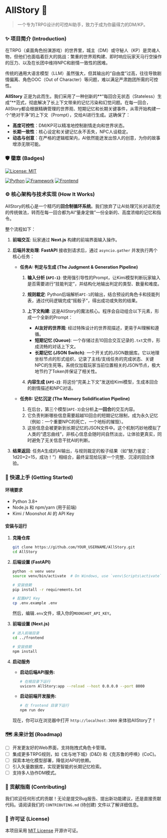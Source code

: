 # AllStory 📖

> 一个专为TRPG设计的可控AI助手，致力于成为你最得力的DM/KP。

### ✨ 项目简介 (Introduction)

在TRPG（桌面角色扮演游戏）的世界里，城主（DM）或守秘人（KP）是灵魂人物，但他们也面临着巨大的挑战：繁重的世界观构建、即时响应玩家天马行空操作的压力、以及在长团中维持NPC和剧情一致性的困难。

传统的通用大语言模型（LLM）虽然强大，但其输出的“自由度”过高，往往导致剧情偏离、角色OOC（Out of Character）等问题，难以满足严肃跑团所需的可控性。

**AllStory** 正是为此而生。我们采用了一种创新的**“每回合无状态（Stateless）生成”**范式，彻底解决了长上下文带来的记忆污染和幻觉问题。在每一回合，AllStory都会根据精确管理的世界观、短期记忆和长期关键事件，从零开始构建一个“绝对干净”的上下文（Prompt），交给AI进行生成。这确保了：

* **高度可控性**：DM/KP可以精准地控制剧情走向和世界状态。
* **长期一致性**：核心设定和关键记忆永不丢失，NPC人设稳定。
* **动态与创意**：在严格的逻辑框架内，AI依然能迸发出惊人的创意，为你的故事增添无限可能。

### 🛡️ 徽章 (Badges)

[![License: MIT](https://img.shields.io/badge/License-MIT-yellow.svg)](https://opensource.org/licenses/MIT)

[![Python](https://img.shields.io/badge/Python-3.8+-blue.svg)](https://www.python.org/downloads/)
[![Framework](https://img.shields.io/badge/Framework-FastAPI-green.svg)](https://fastapi.tiangolo.com/)
[![Frontend](https://img.shields.io/badge/Frontend-Next.js-black.svg)](https://nextjs.org/)

### ⚙️ 核心架构与技术实现 (How It Works)

AllStory的核心是一个精巧的**回合制循环系统**。我们放弃了让AI处理冗长对话历史的传统做法，转而在每一回合都为AI“量身定做”一份全新的、高度浓缩的记忆和指令。

整个流程如下：

1. **前端交互**: 玩家通过 **Next.js** 构建的前端界面输入操作。

2. **后端并发处理**: **FastAPI** 接收到请求后，通过 `asyncio.gather` 并发执行两个核心任务：

   * **任务A: 判定与生成 (The Judgment & Generation Pipeline)**

     1. **输入分析 (`API-1`)**: 使用强引导性的Prompt，让Kimi模型判断玩家输入是否需要进行“技能判定”，并结构化地输出判定的类型、数量和难度。
     2. **规则裁定**: Python后端解析`API-1`的输出，结合预设的角色卡和技能列表，通过代码逻辑完成“摇骰子”，得出成功或失败的结果。
     3. **上下文构建**: 这是AllStory的魔法核心。程序会自动组合以下元素，形成一个全新的Prompt：

        * **AI友好的世界观**: 经过特殊设计的世界观描述，更易于AI理解和遵循。
        * **短期记忆 (Queue)**: 一个存储过去10回合交互记录的`.txt`文件，形成流畅的对话上下文。
        * **长期记忆 (JSON Switch)**: 一个开关式的JSON数据库。它以地理坐标节点的形式组织，记录了主线/支线任务的完成状态、关键NPC的生死等。系统仅加载玩家当前位置相关的JSON节点，极大地节约了Token并保证了相关性。
     4. **内容生成 (`API-2`)**: 将这份“完美上下文”发送给Kimi模型，生成本回合的剧情描述和NPC对话。

   * **任务B: 记忆沉淀 (The Memory Solidification Pipeline)**

     1. 在后台，第三个模型(`API-3`)会分析**上一回合**的交互内容。
     2. 它负责判断哪些信息需要超越10回合的短期记忆限制，成为永久记忆（例如：一个重要NPC的死亡，一个地标的摧毁）。
     3. 这些信息会被更新到长期记忆的JSON文件中。这个机制巧妙地模拟了人类的“遗忘曲线”，非核心信息会随时间自然淡出，让体验更真实，同时避免了无关信息干扰AI的判断。

3. **结果返回**: 任务A生成的AI输出，与规则裁定的骰子结果（如“魅力鉴定：1d20+2=15，成功！”）相结合，最终呈现给玩家一个完整、沉浸的回合体验。

### 🚀 快速上手 (Getting Started)

#### 环境要求

* Python 3.8+
* Node.js 和 npm/yarn (用于前端)
* Kimi / Moonshot AI 的 API Key

#### 安装与运行

1. **克隆仓库**

   ```bash
   git clone https://github.com/YOUR_USERNAME/AllStory.git
   cd AllStory
   ```

2. **后端设置 (FastAPI)**

   ```bash
   python -m venv venv
   source venv/bin/activate  # On Windows, use `venv\Scripts\activate`

   # 安装依赖
   pip install -r requirements.txt

   # 配置API Key
   cp .env.example .env
   ```
   然后，编辑`.env`文件，填入你的`MOONSHOT_API_KEY`。

3. **前端设置 (Next.js)**

   ```bash
   # 进入前端目录
   cd ../frontend

   # 安装依赖
   npm install
   ```

4. **启动服务**

   * **启动后端API服务:**

     ```bash
     # 在根目录下运行
     uvicorn AllStory:app --reload --host 0.0.0.0 --port 8000
     ```
   * **启动前端开发服务:**

     ```bash
     # 在 frontend 目录下运行
     npm run dev
     ```

   现在，你可以在浏览器中打开 `http://localhost:3000` 来体验AllStory了！

### 🗺️ 未来计划 (Roadmap)

* [ ] 开发更友好的Web界面，支持拖拽式角色卡管理。
* [ ] 集成更多TRPG规则，如《龙与地下城》(D\&D) 和《克苏鲁的呼唤》(CoC)。
* [ ] 探索本地化模型部署，降低对API的依赖。
* [ ] 引入矢量数据库，实现更智能的长期记忆检索。
* [ ] 支持多人协作DM模式。

### 🤝 贡献指南 (Contributing)

我们欢迎任何形式的贡献！无论是提交Bug报告、提出新功能建议，还是直接贡献代码。请阅读我们的 `CONTRIBUTING.md` (待创建) 文件以了解详细信息。

### 📜 许可证 (License)

本项目采用 [MIT License](./LICENSE) 开源许可证。
